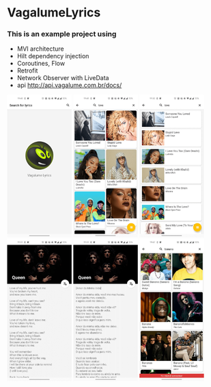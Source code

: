 # VagalumeLyrics
### This is an example project using

  - MVI architecture
  - Hilt dependency injection
  - Coroutines, Flow
  - Retrofit
  - Network Observer with LiveData
  - api http://api.vagalume.com.br/docs/

<img src="screen_capture0.png" width="30%"></img>
<img src="screen_capture1.png" width="30%"/></img>
<img src="screen_capture2.png" width="30%"/></img>
<img src="screen_capture3.png" width="30%"/></img>
<img src="screen_capture4.png" width="30%"/></img>
<img src="screen_capture5.png" width="30%"/></img>
